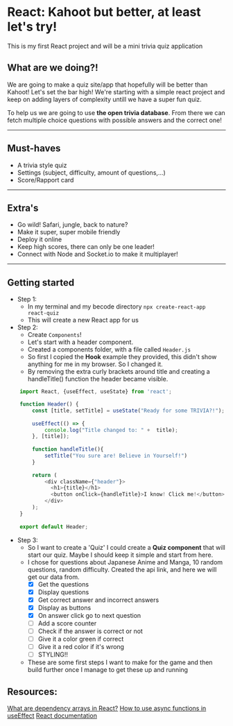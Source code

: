 # React: Kahoot but better, at least let's try!
This is my first React project and will be a mini trivia quiz application

## What are we doing?!
We are going to make a quiz site/app that hopefully will be better than Kahoot! Let's set the bar high!
We're starting with a simple react project and keep on adding layers of complexity untill we have a super fun quiz.

To help us we are going to use **the open trivia database**. From there we can fetch multiple choice questions with possible answers and the correct one!

***

## Must-haves
- A trivia style quiz
- Settings (subject, difficulty, amount of questions,...)
- Score/Rapport card

***

## Extra's
- Go wild! Safari, jungle, back to nature?
- Make it super, super mobile friendly
- Deploy it online
- Keep high scores, there can only be one leader!
- Connect with Node and Socket.io to make it multiplayer!

***

## Getting started

- Step 1:
  - In my terminal and my becode directory `npx create-react-app react-quiz`
  - This will create a new React app for us
- Step 2:
  - Create `Components`!
  - Let's start with a header component.
  - Created a components folder, with a file called `Header.js`
  - So first I copied the **Hook** example they provided, this didn't show anything for me in my browser. So I changed it.
  - By removing the extra curly brackets around title and creating a handleTitle() function the header became visible.
```javascript
    import React, {useEffect, useState} from 'react';

    function Header() {
        const [title, setTitle] = useState("Ready for some TRIVIA?!");
        
        useEffect(() => {
            console.log("Title changed to: " +  title);
        }, [title]);
        
        function handleTitle(){
            setTitle("You sure are! Believe in Yourself!")
        }
        
        return (
            <div className={"header"}>
              <h1>{title}</h1>
              <button onClick={handleTitle}>I know! Click me!</button>
            </div>
        );
    }
    
    export default Header;
```
- Step 3:
  - So I want to create a 'Quiz' I could create a **Quiz component** that will start our quiz. Maybe I should keep it simple and start from here.
  - I chose for questions about Japanese Anime and Manga, 10 random questions, random difficulty. Created the api link, and here we will get our data from.
    - [x] Get the questions
    - [x] Display questions
    - [x] Get correct answer and incorrect answers
    - [x] Display as buttons
    - [x] On answer click go to next question
    - [ ] Add a score counter
    - [ ] Check if the answer is correct or not
    - [ ] Give it a color green if correct
    - [ ] Give it a red color if it's wrong
    - [ ] STYLING!!
  - These are some first steps I want to make for the game and then build further once I manage to get these up and running


## Resources:

[What are dependency arrays in React?](https://devtrium.com/posts/dependency-arrays)
[How to use async functions in useEffect](https://devtrium.com/posts/async-functions-useeffect)
[React documentation](https://reactjs.org/)


